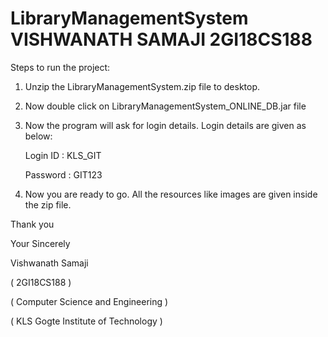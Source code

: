 # LibraryManagementSystem VISHWANATH SAMAJI 2GI18CS188

Steps to run the project:

1) Unzip the LibraryManagementSystem.zip file to desktop.
2) Now double click on LibraryManagementSystem_ONLINE_DB.jar file
3) Now the program will ask for login details.
   Login details are given as below:
   
   Login ID : KLS_GIT
   
   Password : GIT123
   
 4) Now you are ready to go. All the resources like images are given inside the zip file.
 
 Thank you
 
 Your Sincerely
 
 Vishwanath Samaji
 
 ( 2GI18CS188 )
 
 ( Computer Science and Engineering )
 
 ( KLS Gogte Institute of Technology )
 
